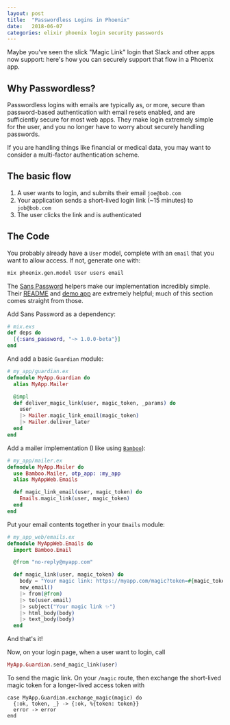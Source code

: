 ```yaml
---
layout: post
title:  "Passwordless Logins in Phoenix"
date:   2018-06-07
categories: elixir phoenix login security passwords
---
```



Maybe you've seen the slick "Magic Link" login that Slack and other apps now
support: here's how you can securely support that flow in a Phoenix app.


## Why Passwordless?

Passwordless logins with emails are typically as, or more, secure than 
password-based authentication with email resets enabled, and are sufficiently
secure for most web apps. They make login extremely simple for the user, and
you no longer have to worry about securely handling passwords.

If you are handling things like financial or medical data, you may want to consider a multi-factor
authentication scheme.

## The basic flow

1. A user wants to login, and submits their email `joe@bob.com`
2. Your application sends a short-lived login link (~15 minutes) to `job@bob.com`
3. The user clicks the link and is authenticated

## The Code

You probably already have a `User` model, complete with an `email` that
you want to allow access. If not, generate one with:

```sh
mix phoenix.gen.model User users email
```

The [Sans Password](https://github.com/promptworks/sans_password) helpers make
our implementation incredibly simple. Their [README](https://github.com/promptworks/sans_password/blob/master/README.md) and [demo app](https://github.com/promptworks/sans_password_demo) are 
extremely helpful; much of this section comes straight from those.

Add Sans Password as a dependency:

```elixir
# mix.exs
def deps do
  [{:sans_password, "~> 1.0.0-beta"}]
end
```

And add a basic `Guardian` module:

```elixir
# my_app/guardian.ex
defmodule MyApp.Guardian do
  alias MyApp.Mailer

  @impl
  def deliver_magic_link(user, magic_token, _params) do
    user
    |> Mailer.magic_link_email(magic_token)
    |> Mailer.deliver_later
  end
end
```

Add a mailer implementation (I like using [`Bamboo`](https://github.com/thoughtbot/bamboo)):

```elixir
# my_app/mailer.ex
defmodule MyApp.Mailer do
  use Bamboo.Mailer, otp_app: :my_app
  alias MyAppWeb.Emails

  def magic_link_email(user, magic_token) do
    Emails.magic_link(user, magic_token)
  end
end
```

Put your email contents together in your `Emails` module:

```elixir
# my_app_web/emails.ex
defmodule MyAppWeb.Emails do
  import Bamboo.Email

  @from "no-reply@myapp.com"

  def magic_link(user, magic_token) do
    body = "Your magic link: https://myapp.com/magic?token=#{magic_token}"
    new_email()
    |> from(@from)
    |> to(user.email)
    |> subject("Your magic link ✨")
    |> html_body(body)
    |> text_body(body)
  end
```

And that's it!

Now, on your login page, when a user want to login, call

```elixir
MyApp.Guardian.send_magic_link(user)
```

To send the magic link. On your `/magic` route, then exchange the short-lived
magic token for a longer-lived access token with

```
case MyApp.Guardian.exchange_magic(magic) do
  {:ok, token, _} -> {:ok, %{token: token}}
  error -> error
end
```
